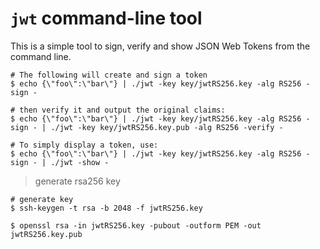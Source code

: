 `jwt` command-line tool
=======================

This is a simple tool to sign, verify and show JSON Web Tokens from the command line.

```shell
# The following will create and sign a token
$ echo {\"foo\":\"bar\"} | ./jwt -key key/jwtRS256.key -alg RS256 -sign -

# then verify it and output the original claims:
$ echo {\"foo\":\"bar\"} | ./jwt -key key/jwtRS256.key -alg RS256 -sign - | ./jwt -key key/jwtRS256.key.pub -alg RS256 -verify -

# To simply display a token, use:
$ echo {\"foo\":\"bar\"} | ./jwt -key key/jwtRS256.key -alg RS256 -sign - | ./jwt -show -
```

> generate rsa256 key

```shell
# generate key
$ ssh-keygen -t rsa -b 2048 -f jwtRS256.key

$ openssl rsa -in jwtRS256.key -pubout -outform PEM -out jwtRS256.key.pub
```